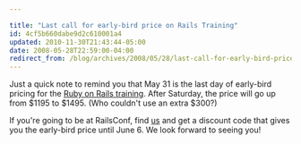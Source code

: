 ```yaml
---

title: "Last call for early-bird price on Rails Training"
id: 4cf5b660dabe9d2c610001a4
updated: 2010-11-30T21:43:44-05:00
date: 2008-05-28T22:59:00-04:00
redirect_from: /blog/archives/2008/05/28/last-call-for-early-bird-price-on-rails-training/
---
```


Just a quick note to remind you that May 31 is the last day of early-bird pricing for the [Ruby on Rails training](http://sessions.collectiveidea.com). After Saturday, the price will go up from $1195 to $1495. (Who couldn't use an extra $300?)

If you're going to be at RailsConf, find [us](http://collectiveidea.com) and get a discount code that gives you the early-bird price until June 6. We look forward to seeing you!
